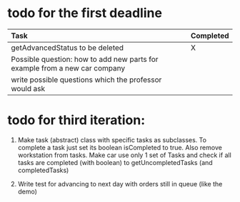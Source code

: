# todo for the first deadline

| Task                                                                       | Completed |
|:---------------------------------------------------------------------------|:----------|
| getAdvancedStatus to be deleted                                            | X         |
| Possible question: how to add new parts for example from a new car company |           |
| write possible questions which the professor would ask                     |           |

# todo for third iteration:
1. Make task (abstract) class with specific tasks as subclasses. To complete a task just set its boolean isCompleted to true. 
Also remove workstation from tasks. Make car use only 1 set of Tasks and check if all tasks are completed (with boolean)
to getUncompletedTasks (and completedTasks)

2. Write test for advancing to next day with orders still in queue (like the demo)